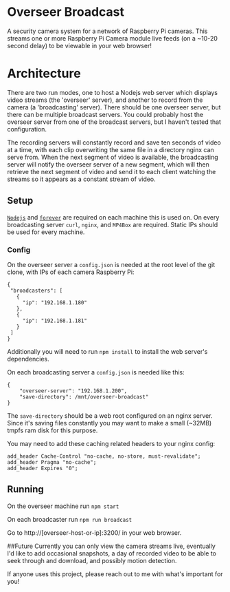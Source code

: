 # Overseer Broadcast

A security camera system for a network of Raspberry Pi cameras. This streams one or more Raspberry Pi Camera module live feeds (on a ~10-20 second delay) to be viewable in your web browser!

# Architecture
There are two run modes, one to host a Nodejs web server which displays video streams (the 'overseer' server), and another to record from the camera (a 'broadcasting' server). There should be one overseer server, but there can be multiple broadcast servers. You could probably host the overseer server from one of the broadcast servers, but I haven't tested that configuration.

The recording servers will constantly record and save ten seconds of video at a time, with each clip overwriting the same file in a directory nginx can serve from.
When the next segment of video is available, the broadcasting server will notify the overseer server of a new segment, which will then retrieve the next segment of video and send it to each client watching the streams so it appears as a constant stream of video.
 
## Setup
 
[`Nodejs`](https://nodejs.org/en/) and [`forever`](https://github.com/foreversd/forever) are required on each machine this is used on. On every broadcasting server `curl`, `nginx`, and `MP4Box` are required. Static IPs should be used for every machine.

### Config
On the overseer server a `config.json` is needed at the root level of the git clone, with IPs of each camera Raspberry Pi:
```
{
 "broadcasters": [
   {
     "ip": "192.168.1.180"
   },
   {
     "ip": "192.168.1.181"
   }
 ]
}
```
Additionally you will need to run `npm install` to install the web server's dependencies.

On each broadcasting server a `config.json` is needed like this:
```
{
    "overseer-server": "192.168.1.200",
    "save-directory": /mnt/overseer-broadcast"
}
```
The `save-directory` should be a web root configured on an nginx server. Since it's saving files constantly you may want to make a small (~32MB) tmpfs ram disk for this purpose.

You may need to add these caching related headers to your nginx config:
```
add_header Cache-Control "no-cache, no-store, must-revalidate";
add_header Pragma "no-cache";
add_header Expires "0";
```

## Running
On the overseer machine run `npm start`

On each broadcaster run `npm run broadcast`

Go to http://[overseer-host-or-ip]:3200/ in your web browser.

##Future
Currently you can only view the camera streams live, eventually I'd like to add occasional snapshots, a day of recorded video to be able to seek through and download, and possibly motion detection.

If anyone uses this project, please reach out to me with what's important for you!
